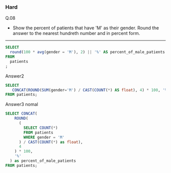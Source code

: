### Hard
Q.08  
* Show the percent of patients that have 'M' as their gender. Round the answer to the nearest hundreth number and in percent form.

---
```SQL
SELECT
  round(100 * avg(gender = 'M'), 2) || '%' AS percent_of_male_patients
FROM
  patients
;
```
Answer2
```SQL
SELECT 
   CONCAT(ROUND(SUM(gender='M') / CAST(COUNT(*) AS float), 4) * 100, '%')
FROM patients;
```
Answer3 nomal
```SQL
SELECT CONCAT(
    ROUND(
      (
        SELECT COUNT(*)
        FROM patients
        WHERE gender = 'M'
      ) / CAST(COUNT(*) as float),
      4
    ) * 100,
    '%'
  ) as percent_of_male_patients
FROM patients;
```
